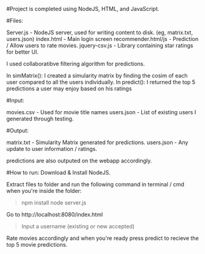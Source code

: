 #Project is completed using NodeJS, HTML, and JavaScript.


#Files:

Server.js - NodeJS server, used for writing content to disk. (eg, matrix.txt, users.json)
index.html - Main login screen
recommender.html/js - Prediction / Allow users to rate movies. 
jquery-csv.js - Library containing star ratings for better UI.

I used collaboratibve filtering algorithm for predictions.

In simMatrix(): I created a simularity matrix by finding the cosim of each user compared to all the users individually.
In predict(): I returned the top 5 predictions a user may enjoy based on his ratings


#Input:

movies.csv - Used for movie title names
users.json - List of existing users I generated through testing.

#Output: 

matrix.txt - Simularity Matrix generated for predictions.
users.json - Any update to user information / ratings.

predictions are also outputed on the webapp accordingly.

#How to run:
Download & Install NodeJS.

Extract files to folder and run the following command in terminal / cmd when you're inside the folder:
> npm install 
> node server.js

Go to http://localhost:8080/index.html 

> Input a username (existing or new accepted)

Rate movies accordingly and when you're ready press predict to recieve the top 5 movie predictions. 
